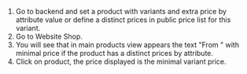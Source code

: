 1.  Go to backend and set a product with variants and extra price by
    attribute value or define a distinct prices in public price list for
    this variant.
2.  Go to Website Shop.
3.  You will see that in main products view appears the text "From "
    with minimal price if the product has a distinct prices by
    attribute.
4.  Click on product, the price displayed is the minimal variant price.
